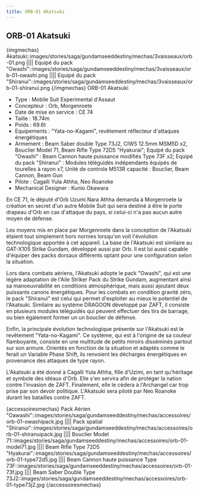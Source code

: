 ```yaml
---
title: ORB-01 Akatsuki
---
```


ORB-01 Akatsuki
---------------

{imgmechas}
Akatsuki::images/stories/saga/gundamseeddestiny/mechas/3vaisseaux/orb-01.png
||||
Equipé du pack "Owashi"::images/stories/saga/gundamseeddestiny/mechas/3vaisseaux/orb-01-owashi.png
||||
Equipé du pack "Shiranui"::images/stories/saga/gundamseeddestiny/mechas/3vaisseaux/orb-01-shiranui.png
{/imgmechas}
ORB-01 Akatsuki   
  
- Type : Mobile Suit Experimental d'Assaut  
- Concepteur : Orb, Morgenroete  
- Date de mise en service : CE 74  
- Taille : 18.74m  
- Poids : 69.6t  
- Equipements : "Yata-no-Kagami", revêtement réflecteur d'attaques énergétiques  
- Armement : Beam Saber double Type 73J2, CIWS 12.5mm MSM5D x2, Bouclier Model 71, Beam Rifle Type 72D5 "Hyakurai"; Equipé du pack "Owashi" : Beam Cannon haute puissance modifiés Type 73F x2; Equipé du pack "Shiranui" : Modules téléguidés indépendants équipés de tourelles à rayon x7, Unité de controle M513R capacité : Bouclier, Beam Cannon, Beam Gun  
- Pilote : Cagalli Yula Athha, Neo Roanoke  
- Mechanical Designer : Kunio Okawara  
  
En CE 71, le député d'Orb Uzumi Nara Athha demanda à Morgenroete la création en secret d'un autre Mobile Suit qui sera destiné à être le porte drapeau d'Orb en cas d'attaque du pays, si celui-ci n'a pas aucun autre moyen de défense.   
  
Les moyens mis en place par Morgenroete dans la conception de l'Akatsuki étaient tout simplement hors normes lorsqu'on voit l'évolution technologique apportée à cet appareil. La base de l'Akatsuki est similaire au GAT-X105 Strike Gundam, développé aussi par Orb. Il est lui aussi capable d'équiper des packs dorsaux différents optant pour une configuration selon la situation.   
  
Lors dans combats aériens, l'Akatsuki adopte le pack "Owashi", qui est une légère adaptation de l'Aile Striker Pack du Strike Gundam, augmentant ainsi sa manoeuvrabilité en conditions atmosphérique, mais aussi ajoutant deux puissants canons énergétiques. Pour les combats en condition gravité zéro, le pack "Shiranui" est celui qui permet d'exploiter au mieux le potentiel de l'Akatsuki. Similaire au système DRAGOON développé par ZAFT, il consiste en plusieurs modules téléguidés qui peuvent effectuer des tirs de barrage, ou bien également former un un bouclier de défense.   
  
Enfin, la principale évolution technologique présente sur l'Akatsuki est le revêtement "Yata-no-Kagami". Ce système, qui est à l'origine de sa couleur flamboyante, consiste en une multitude de petits miroirs disséminés partout sur son armure. Orientés en fonction de la situation et adaptés comme le ferait un Variable Phase Shift, ils renvoient les décharges énergétiques en provenance des attaques de type rayon.   
  
L'Akatsuki a été donné à Cagalli Yula Athha, fille d'Uzimi, en tant qu'héritage et symbole des idéaux d'Orb. Elle s'en servira afin de protéger la nation contre l'invasion de ZAFT. Finalement, elle le cèdera à l'Archangel car trop prise par son devoir politique. L'Akatsuki sera piloté par Neo Roanoke durant les batailles contre ZAFT.


{accessoiresmechas}
Pack Aérien "Oawashi"::images/stories/saga/gundamseeddestiny/mechas/accessoires/orb-01-owashipack.jpg
||||
Pack spatial "Shiranui"::images/stories/saga/gundamseeddestiny/mechas/accessoires/orb-01-shiranuipack.jpg
||||
Bouclier Model 71::images/stories/saga/gundamseeddestiny/mechas/accessoires/orb-01-model71.jpg
||||
Beam Rifle Type 72D5 "Hyakurai"::images/stories/saga/gundamseeddestiny/mechas/accessoires/orb-01-type72d5.jpg
||||
Beam Cannon haute puissance Type 73F::images/stories/saga/gundamseeddestiny/mechas/accessoires/orb-01-73f.jpg
||||
Beam Saber Double Type 73J2::images/stories/saga/gundamseeddestiny/mechas/accessoires/orb-01-type73j2.jpg
{/accessoiresmechas}